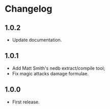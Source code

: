 # Changelog

## 1.0.2
- Update documentation.

## 1.0.1
- Add Matt Smith's nedb extract/compile tool;
- Fix magic attacks damage formulae.

## 1.0.0
- First release.
